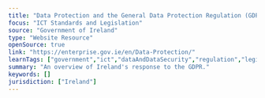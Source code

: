 ```yaml
---
title: "Data Protection and the General Data Protection Regulation (GDPR)"
focus: "ICT Standards and Legislation"
source: "Government of Ireland"
type: "Website Resource"
openSource: true
link: "https://enterprise.gov.ie/en/Data-Protection/"
learnTags: ["government","ict","dataAndDataSecurity","regulation","legislationAndLaw"]
summary: "An overview of Ireland's response to the GDPR."
keywords: []
jurisdiction: ["Ireland"]
---
```


